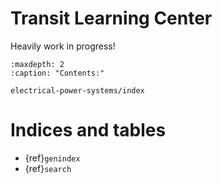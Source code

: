 # Transit Learning Center

Heavily work in progress!

```{toctree}
:maxdepth: 2
:caption: "Contents:"

electrical-power-systems/index
```

# Indices and tables

* {ref}`genindex`
* {ref}`search`
